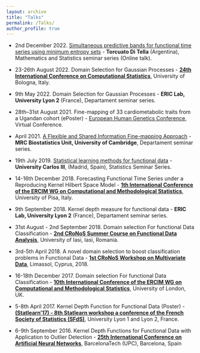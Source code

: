 ```yaml
---
layout: archive
title: "Talks"
permalink: /Talks/
author_profile: true
---
```


- 2nd December 2022. [Simultaneous predictive bands for functional time series using minimum entropy sets](https://arxiv.org/abs/2105.13627) - **Torcuato Di Tella** (Argentina), Mathematics and Statistics seminar series (Online talk).

- 23-26th August 2022. Domain Selection for Gaussian Processes - **[24th International Conference on Computational Statistics](http://www.compstat2022.org/)**, University of Bologna, Italy.

- 9th May 2022. Domain Selection for Gaussian Processes - **ERIC Lab, University Lyon 2** (France), Departament seminar series.

- 28th–31st August 2021. Fine-mapping of 33 cardiometabolic traits from a Ugandan cohort (ePoster) - [European Human Genetics Conference](https://2021.eshg.org/), Virtual Conference.

- April 2021. [A Flexible and Shared Information Fine-mapping Approach](https://www.nature.com/articles/s41467-021-26364-y) - **MRC Biostatistics Unit, University of Cambridge**, Departament seminar series.

- 19th July 2019. [Statistical learning methods for functional data](https://e-archivo.uc3m.es/handle/10016/29347) - **University Carlos III**, (Madrid, Spain), Statistics Seminar Series.

- 14-16th December 2018. Forecasting Functional Time Series under a Reproducing Kernel Hilbert Space Model - **[1th International Conference of the ERCIM WG on Computational and Methodological Statistics](http://www.cmstatistics.org/CMStatistics2018/)**, University of Pisa, Italy.

- 9th September 2018. Kernel depth measure for functional data - **ERIC Lab, University Lyon 2** (France), Departament seminar series.

- 31st August - 2nd September 2018. Domain selection For functional Data Classification - **[2nd CRoNoS Summer Course on Functional Data Analysis](http://www.cronosaction.com/cronosfdacourse.php)**, University of Iasi, Iasi, Romania.

- 3rd-5th April 2018. A novel domain selection to boost classification problems in Functional Data - **[1st CRoNoS Workshop on Multivariate Data](http://www.cronosaction.com/cronosfdacourse.php)**,  Limassol, Cyprus, 2018.

- 16-18th December 2017. Domain selection For functional Data Classification - **[10th International Conference of the ERCIM WG on Computational and Methodological Statistics](http://www.cmstatistics.org/CMStatistics2017/)**, University of London, UK. 

- 5-8th April 2017. Kernel Depth Function for Functional Data (Poster) - **[(Statlearn’17) - 8th Statlearn workshop a conference of the French Society of Statistics (SFdS)](https://statlearn.sciencesconf.org/)**, University Lyon 1 and Lyon 2, France. 

- 6-9th September 2016. Kernel Depth Functions for Functional Data with Application to Outlier Detection - **[25th International Conference on Artificial Neural Networks](https://link.springer.com/book/10.1007/978-3-319-44781-0)**, BarcelonaTech (UPC), Barcelona, Spain
